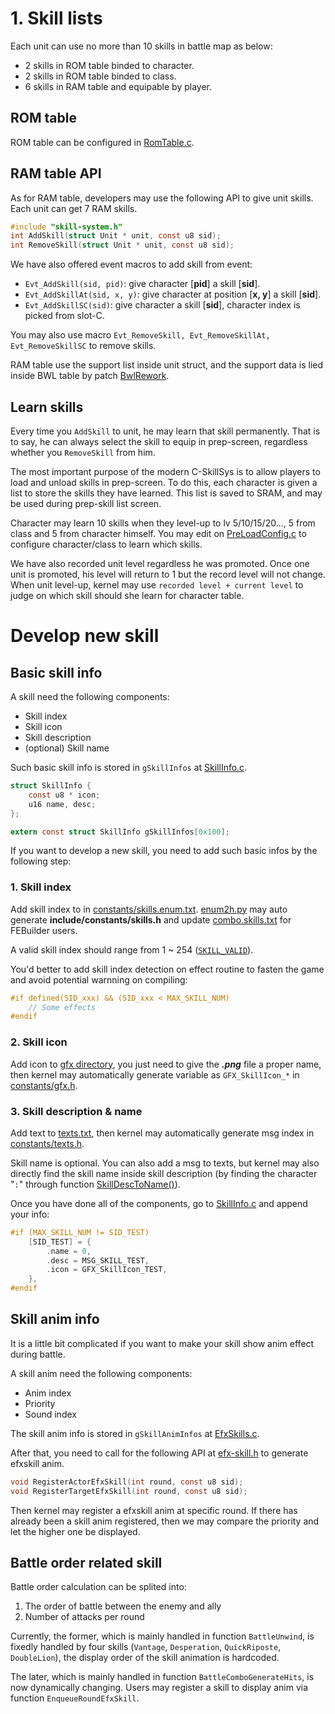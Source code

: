 # 1. Skill lists

Each unit can use no more than 10 skills in battle map as below:

- 2 skills in ROM table binded to character.
- 2 skills in ROM table binded to class.
- 6 skills in RAM table and equipable by player.

## ROM table

ROM table can be configured in [RomTable.c](../Data/SkillSys/RomTable.c).

## RAM table API

As for RAM table, developers may use the following API to give unit skills. Each unit can get 7 RAM skills.

```C
#include "skill-system.h"
int AddSkill(struct Unit * unit, const u8 sid);
int RemoveSkill(struct Unit * unit, const u8 sid);
```

We have also offered event macros to add skill from event:

- `Evt_AddSkill(sid, pid)`: give character [**pid**] a skill [**sid**].
- `Evt_AddSkillAt(sid, x, y)`: give character at position [**x, y**] a skill [**sid**].
- `Evt_AddSkillSC(sid)`: give character a skill [**sid**], character index is picked from slot-C.

You may also use macro `Evt_RemoveSkill, Evt_RemoveSkillAt, Evt_RemoveSkillSC` to remove skills.

RAM table use the support list inside unit struct, and the support data is lied inside BWL table by patch [BwlRework](../Wizardry/Common/BwlRework/BwlRework.event).

## Learn skills

Every time you `AddSkill` to unit, he may learn that skill permanently. That is to say, he can always select the skill to equip in prep-screen, regardless whether you `RemoveSkill` from him. 

The most important purpose of the modern C-SkillSys is to allow players to load and unload skills in prep-screen. To do this, each character is given a list to store the skills they have learned. This list is saved to SRAM, and may be used during prep-skill list screen.

Character may learn 10 skills when they level-up to lv 5/10/15/20..., 5 from class and 5 from character himself. You may edit on [PreLoadConfig.c](../Data/SkillSys/PreLoadConfig.c) to configure character/class to learn which skills.

We have also recorded unit level regardless he was promoted. Once one unit is promoted, his level will return to 1 but the record level will not change. When unit level-up, kernel may use `recorded level + current level` to judge on which skill should she learn for character table.

# Develop new skill

## Basic skill info

A skill need the following components:

- Skill index
- Skill icon
- Skill description
- (optional) Skill name

Such basic skill info is stored in `gSkillInfos` at [SkillInfo.c](../Data/SkillSys/SkillInfo.c).

```c
struct SkillInfo {
    const u8 * icon;
    u16 name, desc;
};

extern const struct SkillInfo gSkillInfos[0x100];
```

If you want to develop a new skill, you need to add such basic infos by the following step:

### 1. Skill index

Add skill index to in [constants/skills.enum.txt](../include/constants/skills.enum.txt). [enum2h.py](../Tools/scripts/enum2h.py) may auto generate **include/constants/skills.h** and update [combo.skills.txt](../Patches/combo.skills.txt) for FEBuilder users.

A valid skill index should range from 1 ~ 254 ([`SKILL_VALID`](../include/skill-system.h#L8)).

You'd better to add skill index detection on effect routine to fasten the game and avoid potential warnning on compiling:

```c
#if defined(SID_xxx) && (SID_xxx < MAX_SKILL_NUM)
    // Some effects
#endif
```

### 2. Skill icon

Add icon to [gfx directory](../Contants/Gfx/Sources/SkillIcon/), you just need to give the ***.png*** file a proper name, then kernel may automatically generate variable as `GFX_SkillIcon_*` in [constants/gfx.h](../include/constants/gfx.h).

### 3. Skill description & name

Add text to [texts.txt](../Contants/Texts/Source/texts.txt), then kernel may automatically generate msg index in [constants/texts.h](../include/constants/texts.h).

Skill name is optional. You can also add a msg to texts, but kernel may also directly find the skill name inside skill description (by finding the character "`:`" through function [SkillDescToName()](../Wizardry/Core/SkillSys/kernel/Infos.c#L40)).

Once you have done all of the components, go to [SkillInfo.c](../Data/SkillSys/SkillInfo.c) and append your info:

```c
#if (MAX_SKILL_NUM != SID_TEST)
    [SID_TEST] = {
        .name = 0,
        .desc = MSG_SKILL_TEST,
        .icon = GFX_SkillIcon_TEST,
    },
#endif
```

## Skill anim info

It is a little bit complicated if you want to make your skill show anim effect during battle.

A skill anim need the following components:

- Anim index
- Priority
- Sound index

The skill anim info is stored in `gSkillAnimInfos` at [EfxSkills.c](../Data/SkillSys/EfxSkills.c).

After that, you need to call for the following API at [efx-skill.h](../include/efx-skill.h) to generate efxskill anim.

```c
void RegisterActorEfxSkill(int round, const u8 sid);
void RegisterTargetEfxSkill(int round, const u8 sid);
```

Then kernel may register a efxskill anim at specific round. If there has already been a skill anim registered, then we may compare the priority and let the higher one be displayed.

## Battle order related skill

Battle order calculation can be splited into:

1. The order of battle between the enemy and ally
2. Number of attacks per round

Currently, the former, which is mainly handled in function `BattleUnwind`, is fixedly handled by four skills (`Vantage`, `Desperation`, `QuickRiposte`, `DoubleLion`), the display order of the skill animation is hardcoded.

The later, which is mainly handled in function `BattleComboGenerateHits`, is now dynamically changing. Users may register a skill to display anim via function `EnqueueRoundEfxSkill`.
